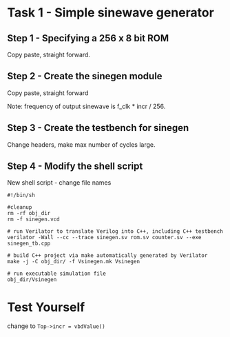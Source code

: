 # Task 1 - Simple sinewave generator
## Step 1 - Specifying a 256 x 8 bit ROM
Copy paste, straight forward.

## Step 2 - Create the sinegen module
Copy paste, straight forward

Note: frequency of output sinewave is f_clk * incr / 256.

## Step 3 - Create the testbench for sinegen
Change headers, make max number of cycles large.

## Step 4 - Modify the shell script
New shell script - change file names

    #!/bin/sh

    #cleanup
    rm -rf obj_dir
    rm -f sinegen.vcd

    # run Verilator to translate Verilog into C++, including C++ testbench
    verilator -Wall --cc --trace sinegen.sv rom.sv counter.sv --exe sinegen_tb.cpp

    # build C++ project via make automatically generated by Verilator
    make -j -C obj_dir/ -f Vsinegen.mk Vsinegen

    # run executable simulation file
    obj_dir/Vsinegen

# Test Yourself
change to `Top->incr = vbdValue()`